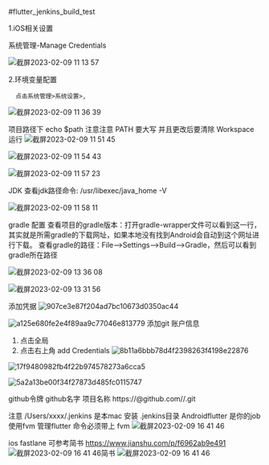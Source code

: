 #flutter_jenkins_build_test

1.iOS相关设置

系统管理-Manage Credentials

![截屏2023-02-09 11 13 57](https://user-images.githubusercontent.com/16223789/217708686-b58fd136-925a-4b43-a6a1-181a11584037.png)

2.环境变量配置

      点击系统管理>系统设置>,

![截屏2023-02-09 11 36 39](https://user-images.githubusercontent.com/16223789/217711701-0156a1b7-a86d-4895-883f-63b6975c828e.png)

项目路径下 echo $path
注意注意 PATH 要大写 并且更改后要清除 Workspace 运行
![截屏2023-02-09 11 51 45](https://user-images.githubusercontent.com/16223789/217713677-78677344-bc6d-4c7b-86c2-73d64fa3c874.png)


![截屏2023-02-09 11 54 43](https://user-images.githubusercontent.com/16223789/217713980-caf14fa8-25b5-4a99-a8dd-b79507330f13.png)

![截屏2023-02-09 11 57 23](https://user-images.githubusercontent.com/16223789/217714285-df320dc2-3dad-40a1-aa03-e94e42190108.png)

JDK 查看jdk路径命令:  /usr/libexec/java_home -V

![截屏2023-02-09 11 58 11](https://user-images.githubusercontent.com/16223789/217714392-d4bd8c12-efa9-476c-a75c-9742e388381a.png)

gradle 配置
查看项目的gradle版本：打开gradle-wrapper文件可以看到这一行，其实就是所需gradle的下载网址，如果本地没有找到Android会自动到这个网址进行下载。
查看gradle的路径：File——>Settings——>Build——>Gradle，然后可以看到gradle所在路径

![截屏2023-02-09 13 36 08](https://user-images.githubusercontent.com/16223789/217727162-62317ae6-1657-4711-8038-b82825a2dd06.png)


![截屏2023-02-09 13 31 56](https://user-images.githubusercontent.com/16223789/217726646-54ca5ef6-cd05-4535-a5ad-5b196dba5001.png)

添加凭据
![907ce3e87f204ad7bc10673d0350ac44](https://user-images.githubusercontent.com/16223789/217728036-32af8d3c-db05-4f4a-a7ac-652ffe37fb55.png)

![a125e680fe2e4f89aa9c77046e813779](https://user-images.githubusercontent.com/16223789/217728059-61ad4a39-b403-44f5-9848-c726be2dcd16.png)
添加git 账户信息
1. 点击全局
2. 点击右上角 add Credentials
![8b11a6bbb78d4f2398263f4198e22876](https://user-images.githubusercontent.com/16223789/217728159-8ac79a9a-1174-4897-ba17-895a3687709a.png)

![17f9480982fb4f22b974578273a6cca5](https://user-images.githubusercontent.com/16223789/217728671-36eaafaa-78d8-4902-b182-5df1e107854c.png)

![5a2a13be00f34f27873d485fc0115747](https://user-images.githubusercontent.com/16223789/217728699-78710eec-ce52-4394-a88b-f59ec6126102.png)

<access token> github令牌  <userName> github名字  <repository>项目名称
https://<access token>@github.com/<userName>/<repository>.git

注意 /Users/xxxx/.jenkins 是本mac 安装 .jenkins目录  Androidflutter 是你的job  
使用fvm 管理flutter 命令必须带上 fvm 
![截屏2023-02-09 16 41 46](https://user-images.githubusercontent.com/16223789/217760740-882e392e-3f69-4c6a-b030-d0b1fdf430d1.png)

ios fastlane 
可参考简书 https://www.jianshu.com/p/f6962ab9e491
![截屏2023-02-09 16 41 46](https://user-images.githubusercontent.com/16223789/217760740-882e392e-3f69-4c6a-b030-d0b1fdf430d1.png)简书
![截屏2023-02-09 16 41 46](https://user-images.githubusercontent.com/16223789/217760740-882e392e-3f69-4c6a-b030-d0b1fdf430d1.png)

